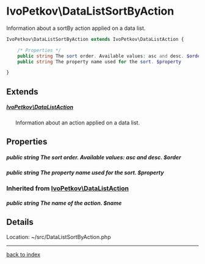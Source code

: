 # IvoPetkov\DataListSortByAction

Information about a sortBy action applied on a data list.

```php
IvoPetkov\DataListSortByAction extends IvoPetkov\DataListAction {

	/* Properties */
	public string The sort order. Available values: asc and desc. $order
	public string The property name used for the sort. $property

}
```

## Extends

##### [IvoPetkov\DataListAction](ivopetkov.datalistaction.class.md)

&nbsp;&nbsp;&nbsp;&nbsp;&nbsp;&nbsp;Information about an action applied on a data list.

## Properties

##### public string The sort order. Available values: asc and desc. $order

##### public string The property name used for the sort. $property

### Inherited from [IvoPetkov\DataListAction](ivopetkov.datalistaction.class.md)

##### public string The name of the action. $name

## Details

Location: ~/src/DataListSortByAction.php

---

[back to index](index.md)

